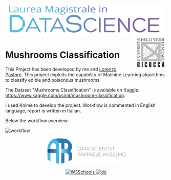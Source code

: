 <p float="left">
 <img src="https://github.com/LorenzoPastore/University-Works/blob/master/Advanced%20Machine%20Learning/images/DS%20Logo.png" width = "500"/>
 <img src="https://github.com/LorenzoPastore/University-Works/blob/master/Advanced%20Machine%20Learning/images/Bicocca%20Logo.png" width = "100" align="right"/>
</p>

# Mushrooms Classification
This Project has been developed by me and [Lorenzo Pastore](https://github.com/LorenzoPastore).
This project exploits the capability of Machine Learning algorithms to classify edible and poisonous mushrooms

The Dataset "Mushrooms Classification" is available on Kaggle: https://www.kaggle.com/uciml/mushroom-classification.

I used Knime to develop the project. Workflow is commented in English language, report is written in Italian.

Below the workflow overview:

![workflow](workflow.png)


 <p align = "center">
  <img src="https://github.com/RaffaeleAns/AML-Assignments/blob/master/images/AR%20Logo.png" width = "250">
</p>    
    
 
<p align = "center">
<a href="https://github.com/RaffaeleAns">
<img border="0" alt="W3Schools" src="https://github.com/RaffaeleAns/Foundation-of-CS-Exam-Project/blob/master/images/GitHub%20Logo.png" width="20" height="20">
</a>
 <a href="https://www.linkedin.com/in/raffaele-anselmo-213a0a179">
<img border="0" alt="do" src="https://github.com/RaffaeleAns/Foundation-of-CS-Exam-Project/blob/master/images/LinkedIn%20Logo.png" width="20" height="20">
</a>
</p>
